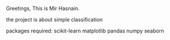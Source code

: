 Greetings, This is Mir Hasnain.

the project is about simple classification

packages required:
scikit-learn
matplotlib
pandas
numpy
seaborn
